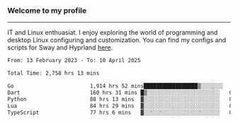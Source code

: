 ### Welcome to my profile

---

IT and Linux enthuasiat. I enjoy exploring the world of programming and desktop Linux configuring and customization. You can find my configs and scripts for Sway and Hyprland [here](https://github.com/uroborosq/mess-of-linux-configurations).

<!-- <div display="block">
 	<img align="left" width="48%" alt="isocalendar" src=".github/metrics/isocalendar_metrics.svg" />
	<img align="center" width="48%" alt="contributions" src=".github/metrics/contributions_metrics.svg" />
	<img align="center" alt="languages" src=".github/metrics/languages_metrics.svg" />
</div> -->

<!-- ![](https://komarev.com/ghpvc/?username=uroborosq&color=success&style=flat-square) -->
<!-- [](https://img.shields.io/github/last-commit/uroborosq/uroborosq?label=Profile%20updated&style=flat-square) -->

<!--START_SECTION:waka-->

```txt
From: 13 February 2023 - To: 10 April 2025

Total Time: 2,758 hrs 13 mins

Go                        1,914 hrs 52 mins█████████████████▒░░░░░░░   68.80 %
Dart                      160 hrs 31 mins █▒░░░░░░░░░░░░░░░░░░░░░░░   05.77 %
Python                    88 hrs 13 mins  ▓░░░░░░░░░░░░░░░░░░░░░░░░   03.17 %
Lua                       84 hrs 29 mins  ▓░░░░░░░░░░░░░░░░░░░░░░░░   03.04 %
TypeScript                77 hrs 6 mins   ▓░░░░░░░░░░░░░░░░░░░░░░░░   02.77 %
```

<!--END_SECTION:waka-->
